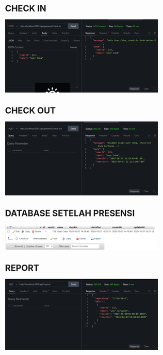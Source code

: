 # CHECK IN
![POST](image-4.png)

# CHECK OUT
![POST](image-5.png)

# DATABASE SETELAH PRESENSI
![DATABASE](image-6.png)

# REPORT 
![REPORT](image-7.png)